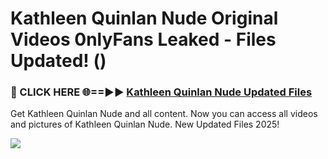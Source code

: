 # Kathleen Quinlan Nude Original Videos 0nlyFans Leaked - Files Updated! ()

<h3>🔴 CLICK HERE 🌐==►► <a href="https://tinyurl.com/2p9ay9w9" rel="nofollow">Kathleen Quinlan Nude Updated Files</a></h3>

Get Kathleen Quinlan Nude and all content. Now you can access all videos and pictures of Kathleen Quinlan Nude. New Updated Files 2025!

[![](https://i.imgur.com/KQgVmj3.gif)](https://tinyurl.com/2p9ay9w9)
